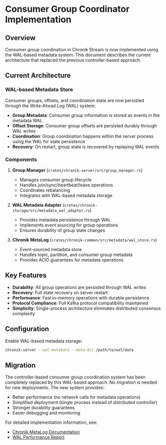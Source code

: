 # Consumer Group Coordinator Implementation

## Overview

Consumer group coordination in Chronik Stream is now implemented using the WAL-based metadata system. This document describes the current architecture that replaced the previous controller-based approach.

## Current Architecture

### WAL-based Metadata Store

Consumer groups, offsets, and coordination state are now persisted through the Write-Ahead Log (WAL) system:

- **Group Metadata**: Consumer group information is stored as events in the metadata WAL
- **Offset Storage**: Consumer group offsets are persisted durably through WAL writes
- **Coordination**: Group coordination happens within the server process using the WAL for state persistence
- **Recovery**: On restart, group state is recovered by replaying WAL events

### Components

1. **Group Manager** (`crates/chronik-server/src/group_manager.rs`)
   - Manages consumer group lifecycle
   - Handles join/sync/heartbeat/leave operations
   - Coordinates rebalancing
   - Integrates with WAL-based metadata storage

2. **WAL Metadata Adapter** (`crates/chronik-storage/src/metadata_wal_adapter.rs`)
   - Provides metadata persistence through WAL
   - Implements event sourcing for group operations
   - Ensures durability of group state changes

3. **Chronik MetaLog** (`crates/chronik-common/src/metadata/wal_store.rs`)
   - Event-sourced metadata store
   - Handles topic, partition, and consumer group metadata
   - Provides ACID guarantees for metadata operations

## Key Features

- **Durability**: All group operations are persisted through WAL writes
- **Recovery**: Full state recovery on server restart
- **Performance**: Fast in-memory operations with durable persistence
- **Protocol Compliance**: Full Kafka protocol compatibility maintained
- **Simplicity**: Single-process architecture eliminates distributed consensus complexity

## Configuration

Enable WAL-based metadata storage:

```bash
chronik-server --wal-metadata --data-dir /path/to/wal/data
```

## Migration

The controller-based consumer group coordination system has been completely replaced by this WAL-based approach. No migration is needed for new deployments. The new system provides:

- Better performance (no network calls for metadata operations)
- Simplified deployment (single process instead of distributed controller)
- Stronger durability guarantees
- Easier debugging and monitoring

For detailed implementation information, see:
- [Chronik MetaLog Documentation](chronik-metalog.md)
- [WAL Performance Report](wal-performance-report.md)